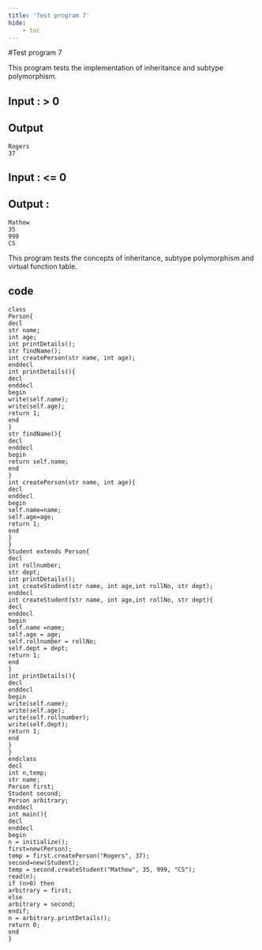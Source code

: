 ```yaml
---
title: 'Test program 7'
hide:
    - toc
---
```


#Test program 7

This program tests the implementation of inheritance and subtype polymorphism.

## Input : > 0

## Output
```
Rogers
37
```

## Input : <= 0

## Output :
```
Mathew
35
999
CS
```
This program tests the concepts of inheritance, subtype polymorphism and virtual function table.

## code

```
class
Person{
decl
str name;
int age;
int printDetails();
str findName();
int createPerson(str name, int age);
enddecl
int printDetails(){
decl
enddecl
begin
write(self.name);
write(self.age);
return 1;
end
}
str findName(){
decl
enddecl
begin
return self.name;
end
}
int createPerson(str name, int age){
decl
enddecl
begin
self.name=name;
self.age=age;
return 1;
end
}
}
Student extends Person{
decl
int rollnumber;
str dept;
int printDetails();
int createStudent(str name, int age,int rollNo, str dept);
enddecl
int createStudent(str name, int age,int rollNo, str dept){
decl
enddecl
begin
self.name =name;
self.age = age;
self.rollnumber = rollNo;
self.dept = dept;
return 1;
end
}
int printDetails(){
decl
enddecl
begin
write(self.name);
write(self.age);
write(self.rollnumber);
write(self.dept);
return 1;
end
}
}
endclass
decl
int n,temp;
str name;
Person first;
Student second;
Person arbitrary;
enddecl
int main(){
decl
enddecl
begin
n = initialize();
first=new(Person);
temp = first.createPerson("Rogers", 37);
second=new(Student);
temp = second.createStudent("Mathew", 35, 999, "CS");
read(n);
if (n>0) then
arbitrary = first;
else
arbitrary = second;
endif;
n = arbitrary.printDetails();
return 0;
end
}
```
